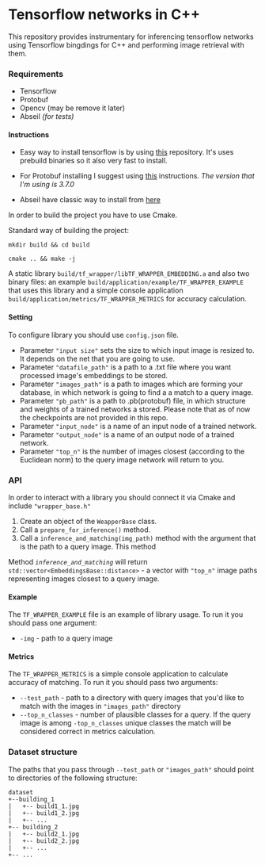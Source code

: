 # Tensorflow networks in C++

This repository provides instrumentary for inferencing tensorflow networks using Tensorflow bingdings for C++ 
and performing image retrieval with them.

### Requirements

* Tensorflow
* Protobuf
* Opencv (may be remove it later)
* Abseil _(for tests)_

#### Instructions

* Easy way to install tensorflow is by using [this](https://github.com/leggedrobotics/tensorflow-cpp) repository. 
It's uses prebuild binaries so it also very fast to install.

* For Protobuf installing I suggest using [this](https://github.com/protocolbuffers/protobuf/blob/master/src/README.md) instructions.
_The version that I'm using is 3.7.0_

* Abseil have classic way to install from [here](https://github.com/abseil/abseil-cpp)

 In order to build the project you have to use Cmake.
 
 Standard way of building the project:

 `mkdir build && cd build`

 `cmake .. && make -j`
 
 A static library `build/tf_wrapper/libTF_WRAPPER_EMBEDDING.a` and also two binary files: an example 
 `build/application/example/TF_WRAPPER_EXAMPLE` that uses this library and a simple console application 
 `build/application/metrics/TF_WRAPPER_METRICS` for accuracy calculation.

#### Setting

To configure library you should use `config.json` file.

* Parameter `"input size"` sets the size to which input image is resized to. It depends on the net that you are going
to use.
* Parameter `"datafile_path"` is a path to a .txt file where you want processed image's embeddings to be stored.
* Parameter `"images_path"` is a path to images which are forming your database, in which network is going to find a 
a match to a query image.
* Parameter `"pb_path"` is a path to .pb(protobuf) file, in which structure and weights of a trained networks a stored. 
Please note that as of now the checkpoints are not provided in this repo.
* Parameter `"input_node"` is a name of an input node of a trained network.
* Parameter `"output_node"` is a name of an output node of a trained network.
* Parameter `"top_n"` is the number of images closest (according to the Euclidean norm) to the query image
network will return to you.

### API
In order to interact with a library you should connect it via Cmake and include `"wrapper_base.h"`

1. Create an object of the `WeapperBase` class.
2. Call a `prepare_for_inference()` method.
3. Call a `inference_and_matching(img_path)` method with the argument that is the path to a query image. This method

Method _`inference_and_matching`_ will return `std::vector<EmbeddingsBase::distance>` - a vector with `"top_n"` image
 paths representing images closest to a query image. 

#### Example
The `TF_WRAPPER_EXAMPLE` file is an example of library usage. To run it you should pass one argument:

* `-img` - path to a query image

#### Metrics
The `TF_WRAPPER_METRICS` is a simple console application to calculate accuracy of matching. To run it you should pass two arguments:

* `--test_path` - path to a directory with query images that you'd like to match with the images in `"images_path"` directory
* `--top_n_classes` - number of plausible classes for a query. If the query image is among `-top_n_classes` unique classes
the match will be considered correct in metrics calculation.

### Dataset structure
The paths that you pass through `--test_path` or `"images_path"` should point to directories of the following structure:

```
dataset
+--building_1
|   +-- build1_1.jpg
|   +-- build1_2.jpg
|   +-- ...
+-- building_2
|   +-- build2_1.jpg
|   +-- build2_2.jpg
|   +-- ...
+-- ...

```



